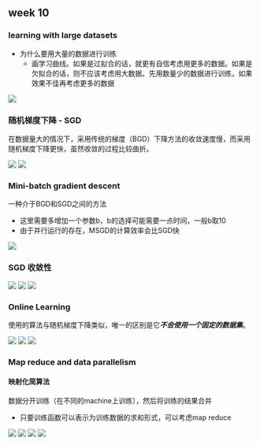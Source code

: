 ## week 10

### learning with large datasets

- 为什么要用大量的数据进行训练
  - 画学习曲线。如果是过拟合的话，就更有自信考虑用更多的数据。如果是欠拟合的话，则不应该考虑用大数据。先用数量少的数据进行训练，如果效果不佳再考虑更多的数据

<img src="image/largescale.png">



### 随机梯度下降 - SGD

在数据量大的情况下，采用传统的梯度（BGD）下降方法的收敛速度慢，而采用随机梯度下降更快，虽然收敛的过程比较曲折。

<img src="image/sgd1.png">

<img src="image/sgd2.png">



### Mini-batch gradient descent

一种介于BGD和SGD之间的方法

- 这里需要多增加一个参数b，b的选择可能需要一点时间，一般b取10
- 由于并行运行的存在，MSGD的计算效率会比SGD快

<img src="image/msgd1.png">



### SGD 收敛性

<img src="image/msgd2.png">

<img src="image/msgd3.png">

<img src="image/msgd4.png">



### Online Learning

使用的算法与随机梯度下降类似，唯一的区别是它***不会使用一个固定的数据集***。

<img src="image/online_learning1.png">

<img src="image/online_learning2.png">

<img src="image/online_learning3.png">



### Map reduce and data parallelism



#### 映射化简算法

数据分开训练（在不同的machine上训练），然后将训练的结果合并

- 只要训练函数可以表示为训练数据的求和形式，可以考虑map reduce

<img src="image/map_reduce1.png">

<img src="image/map_reduce2.png">

<img src="image/map_reduce3.png">

<img src="image/map_reduce4.png">